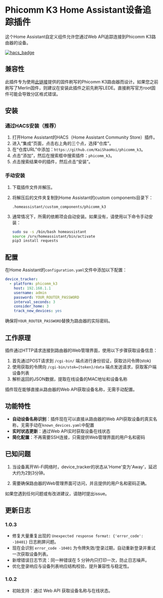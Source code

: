 # Phicomm K3 Home Assistant设备追踪插件

这个Home Assistant自定义组件允许您通过Web API追踪连接到Phicomm K3路由器的设备。

[![hacs_badge](https://img.shields.io/badge/HACS-Default-41BDF5.svg?style=for-the-badge)](https://github.com/hacs/integration)

## 兼容性

此插件专为使用[此链接](https://tbvv.net/posts/0101-k3)提供的固件刷写的Phicomm K3路由器而设计。如果您之前刷写了Merlin固件，则建议在安装此插件之前先刷写LEDE。直接刷写官方root固件可能会导致分区格式错误。

## 安装

### 通过HACS安装（推荐）

1. 打开Home Assistant的HACS（Home Assistant Community Store）插件。
2. 进入“集成”页面，点击右上角的三个点，选择“仓库”。
3. 在“仓库URL”中添加：`https://github.com/KaiShaoHoi/phicomm_k3`。
4. 点击“添加”，然后在搜索框中搜索插件：`phicomm_k3`。
5. 点击搜索结果中的插件，然后点击“安装”。

### 手动安装

1. 下载插件文件并解压。
2. 将解压后的文件夹复制到Home Assistant的custom components目录下：

    ```
    .homeassistant/custom_components/phicomm_k3
    ```

3. 通常情况下，所需的依赖项会自动安装。如果没有，请使用以下命令手动安装：

    ```bash
    sudo su -s /bin/bash homeassistant
    source /srv/homeassistant/bin/activate
    pip3 install requests
    ```

## 配置

在Home Assistant的`configuration.yaml`文件中添加以下配置：

```yaml
device_tracker:
  - platform: phicomm_k3
    host: 192.168.1.1
    username: admin
    password: YOUR_ROUTER_PASSWORD
    interval_seconds: 3
    consider_home: 3
    track_new_devices: yes
```

确保将`YOUR_ROUTER_PASSWORD`替换为路由器的实际密码。

## 工作原理

插件通过HTTP请求连接到路由器的Web管理界面，使用以下步骤获取设备信息：

1. 首先通过POST请求到 `/cgi-bin/` 端点进行身份验证，获取访问令牌(stok)
2. 使用获取的令牌向 `/cgi-bin/stok={token}/data` 端点发送请求，获取客户端设备列表
3. 解析返回的JSON数据，提取在线设备的MAC地址和设备名称

插件现在能够直接从路由器的Web API获取设备名称，无需手动配置。

## 功能特性

- **自动设备名称识别**：插件现在可以直接从路由器的Web API获取设备的真实名称，无需手动在`known_devices.yaml`中配置
- **实时状态更新**：通过Web API实时获取设备在线状态
- **简化配置**：不再需要SSH连接，只需提供Web管理界面的用户名和密码

## 已知问题

1. 当设备离开Wi-Fi网络时，device_tracker的状态从'Home'变为'Away'，延迟大约为2到3分钟。

2. 需要确保路由器的Web管理界面可访问，并且提供的用户名和密码正确。

如果您遇到任何问题或有改进建议，请随时提出issue。

## 更新日志

### 1.0.3

- 修复大量重复出现的 `Unexpected response format: {'error_code': -10401}` 日志刷屏问题。
- 现在会识别 `error_code -10401` 为令牌失效/登录过期，自动重新登录并重试一次获取设备列表。
- 新增错误日志节流：同一种错误在 5 分钟内只打印一次，防止日志噪声。
- 优化登录响应与设备列表响应结构校验，提升兼容性与稳定性。

### 1.0.2

- 初始支持：通过 Web API 获取设备名称与在线状态。
